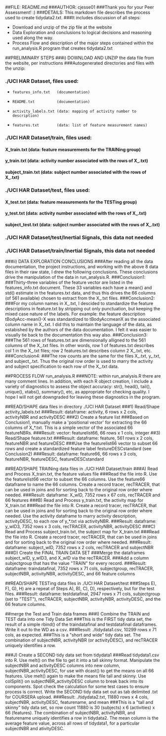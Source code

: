 ##FILE: README.md
###AUTHOR: cjesse01
###Thank you for your Peer Assessment! :)
###DETAILS: This markdown file describes the process used to create tidydata2.txt. 
###It includes discussion of all steps:
* Download and unzip of the zip file at the website
* Data Exploration and conclusions to logical decisions and reasoning used along the way. 
* Process Flow and description of the major steps contained within the run_analysis.R program that creates tidydata2.txt


##PRELIMINARY STEPS
###i) DOWNLOAD AND UNZIP the data file from the website, per instructions
###Autogenerated directories and files with the unzip:
### ./UCI HAR Dataset, files used:
*     features_info.txt   (documentation)
*     README.txt          (documentation)
*     activity_labels.txt (data: mapping of activity number to description)
*     features.txt        (data: list of feature measurement names)
### ./UCI HAR Dataset/train, files used:
####     X_train.txt         (data: feature measurements for the TRAINing group)
####     y_train.txt         (data: activity number associated with the rows of X_.txt)
####     subject_train.txt   (data: subject number associated with the rows of X_.txt)
### ./UCI HAR Dataset/test, files used:
####     X_test.txt          (data: feature measurements for the TESTing group)
####     y_test.txt          (data: activity number associated with the rows of X_.txt)
####     subject_test.txt    (data: subject number associated with the rows of X_.txt)
### ./UCI HAR Dataset/test/Inertial Signals, this data not needed
### ./UCI HAR Dataset/train/Inertial Signals, this data not needed

###ii) DATA EXPLORATION CONCLUSIONS
###After reading all the data documentation, the project instructions, and working with the above 8 data files in their raw state, I drew the following conclusions. These conclusions drive the manipulation of the data in run_analysis.R.
###Conclusion1:
###Thirty-three variables of the feature vector are listed in the features_info.txt document. These 33 variables each have a mean() and std() estimate in the features.txt data, and thus this drives the 66 columns (of 561 available) chosen to extract from the X_.txt files.
###Conclusion2:
###For my column names in X_.txt, I descided to standardize the feature descriptions in feature.txt by stripping out only punctuation, but keeping the mixed case nature of the labels. For example:  the feature description tBodyAcc-mean()-X was standardized to tBodyAccmeanX as the associated column name in X_.txt. I did this to maintain the language of the data, as estabished by the authors of the data documentation. I felt it was easier to visually tie back to the documentation this way also.
###Conclusion3:
###The 561 rows of features.txt are dimensionally alligned to the 561 columns of the X_.txt files.  In other words, row 1 of features.txt describes col 1 in the X_.txt files; row 2 features.txt describes column 2 X_.txt, etc.
###Conclusion4:
###The row counts are the same for the files X_.txt, y_.txt, and subject_.txt. Thus the original row order is used to marry the activity and subject specification to each row of the X_.txt data.

##PROCESS FLOW run_analysis.R
###NOTE: within run_analysis.R there are many comment lines. In addition, with each R object creation, I include a variety of diagnostics to assess the object accuracy: str(), head(), tail(), unique(), xtabs(), summary(), etc, as appropriate for checking quality. I hope I will not get downgraded for leaving these diagnostics in the program.

##READ/SHAPE data files in directory ./UCI HAR Dataset
###1) Read/Shape activity_labels.txt
###Result: dataframe: activity, 6 rows x 2 cols, activityNBR and activityDESC
###2) Create a feature list
###Based on Conclusion1, manually make a 'positional vector' for extracting the 66 columns of X_*.txt.  This is a simple vector of the associated 66 featureNBRs.
###Result: vector: featurelist66, 66 rows x 1 cols, integer
##3) Read/Shape feature.txt
###Result: dataframe: feature, 561 rows x 2 cols, featureNBR and featureDESC
###Use the featurelist66 vector to subset 66 rows and create a standardized feature label festureDESCstandard (see Conclusion2)
###Result: dataframe: feature66, 66 rows x 3 cols, featureNBR, featureDESC, featureDESCstandard
   
   
##READ/SHAPE TRAINing data files in ./UCI HAR Dataset/train
###A) Read and Process X_train.txt, the feature values file
###Read the file into R. Use the featurelist66 vector to subset the 66 columns. Use the feature66 dataframe to name the 66 columns. Create a record tracer, recTRACER, that can be used in joins and for sorting back to the original row order where needed.
###Result: dataframe: X_wID, 7352 rows x 67 cols, recTRACER and 66 features
###B) Read and Process y_train.txt, the activity map for X_train.txt
###Read the file into R. Create a record tracer, recTRACER, that can be used in joins and for sorting back to the original row order where needed. Use the activity dataframe to marry activity description, activityDESC, to each row of y_*.txt via activityNBR.
###Result: dataframe: y_wID3,  7352 rows x 3 cols, recTRACER, activityNBR, activityDESC 
###C) Read and Process subject_train.txt, the subject map for X_train.txt
###Read the file into R. Create a record tracer, recTRACER, that can be used in joins and for sorting back to the original row order where needed.
###Result: dataframe: subject_wID, 7352 rows x 2 cols, recTRACER and subjectNBR
###D) Create the FINAL TRAIN DATA SET
###Merge the dataframes subject_wID, y_wID3, and X_wID via the recTRACER. 
###Add a column subjectgroup that has the value "TRAIN" for every record.
###Result: dataframe: traindatafinal, 7352 rows x 71 cols, subjectgroup, recTRACER, subjectNBR, activityNBR, activityDESC, and 66 feature columns

   
##READ/SHAPE TESTing data files in ./UCI HAR Dataset/test
###Steps E), F), G), H) are a repeat of Steps A), B), C), D), respectively, but for the test files.
###Result: dataframe: testdatafinal, 2947 rows x 71 cols, subjectgroup (set to "TEST"), recTRACER, subjectNBR, activityNBR, activityDESC, and the 66 feature columns.

##merge the Test and Train data frames
###I) Combine the TRAIN and TEST data into one Tidy Data Set
###This is the FIRST tidy data set, the result of a simple rbind() of the traindatafinal and testdatafinal dataframes.  Write it out to the WD as a csv.
###Result: ./tidydata1.csv, 10299 rows x 71 cols, as expected.
###This is a "short and wide" tidy data set. The combination of subjectNBR, activityNBR (or activityDESC), and recTRACER uniquely identifies a row.

###J) Create a SECOND tidy data set from tidydata1
###Read tidydata1.csv into R. Use melt() on the file to get it into a tall skinny format.  Manipulate the subjectNBR and activityDESC columns into new column, subjectNBR_activityDESC, for use with dcast() to get the means on all 66 features. Use melt() again to make the means file tall and skinny. Use colSplit() on subjectNBR_activityDESC column to break back into its components. Spot check the calculation for some test cases to ensure process is correct. Write the SECOND tidy data set out as tab delimited .txt for COURSERA upload.
###Result: ./tidydata2.txt, 11880 rows x 4 cols, subjectNBR, activityDESC, featurename, and mean
###This is a "tall and skinny" tidy data set, so row count 11880 is 30 (subjects) x 6 (activities) x 66 (features). The combination of subjectNBR, activityNBR, and featurename uniquely identifies a row in tidydata2. The mean column is the average feature value, across all rows of tidydata1, for a particular subjectNBR and ativityDESC.
